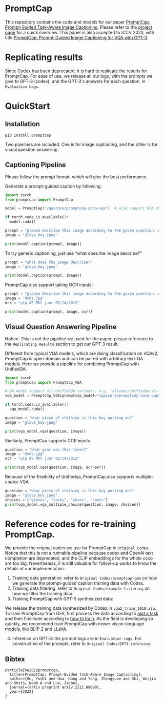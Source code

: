 # PromptCap
This repository contains the code and models for our paper [PromptCap: Prompt-Guided Task-Aware Image Captioning](https://arxiv.org/abs/2211.09699). Please refer to the [project page](https://yushi-hu.github.io/promptcap_demo/) for a quick overview. This paper is also accepted to ICCV 2023, with title [PromptCap: Prompt-Guided Image Captioning for VQA with GPT-3](https://openaccess.thecvf.com/content/ICCV2023/html/Hu_PromptCap_Prompt-Guided_Image_Captioning_for_VQA_with_GPT-3_ICCV_2023_paper.html).

# Replicating results
Since Codex has been deprecated, it is hard to replicate the results for PromptCap. For ease of use, we release all our logs, with the prompts we give to GPT-3 (codex), and the GPT-3's answers for each question, in `Evaluation Logs`.

# QuickStart

## Installation
```
pip install promptcap
```

Two pipelines are included. One is for image captioning, and the other is for visual question answering.

## Captioning Pipeline

Please follow the prompt format, which will give the best performance.

Generate a prompt-guided caption by following:
```python
import torch
from promptcap import PromptCap

model = PromptCap("vqascore/promptcap-coco-vqa")  # also support OFA checkpoints. e.g. "OFA-Sys/ofa-large"

if torch.cuda.is_available():
  model.cuda()

prompt = "please describe this image according to the given question: what piece of clothing is this boy putting on?"
image = "glove_boy.jpeg"

print(model.caption(prompt, image))
```

To try generic captioning, just use "what does the image describe?"

```python
prompt = "what does the image describe?"
image = "glove_boy.jpeg"

print(model.caption(prompt, image))
```



PromptCap also support taking OCR inputs:

```python
prompt = "please describe this image according to the given question: what year was this taken?"
image = "dvds.jpg"
ocr = "yip AE Mht juor 02/14/2012"

print(model.caption(prompt, image, ocr))
```



## Visual Question Answering Pipeline

Notice: This is not the pipeline we used for the paper, please reference to the `Replicating Results` section to get our GPT-3 result.

Different from typical VQA models, which are doing classification on VQAv2, PromptCap is open-domain and can be paired with arbitrary text-QA models.
Here we provide a pipeline for combining PromptCap with UnifiedQA.

```python
import torch
from promptcap import PromptCap_VQA

# QA model support all UnifiedQA variants. e.g. "allenai/unifiedqa-v2-t5-large-1251000"
vqa_model = PromptCap_VQA(promptcap_model="vqascore/promptcap-coco-vqa", qa_model="allenai/unifiedqa-t5-base")

if torch.cuda.is_available():
  vqa_model.cuda()

question = "what piece of clothing is this boy putting on?"
image = "glove_boy.jpeg"

print(vqa_model.vqa(question, image))
```

Similarly, PromptCap supports OCR inputs

```python
question = "what year was this taken?"
image = "dvds.jpg"
ocr = "yip AE Mht juor 02/14/2012"

print(vqa_model.vqa(question, image, ocr=ocr))
```

Because of the flexibility of Unifiedqa, PromptCap also supports multiple-choice VQA

```python
question = "what piece of clothing is this boy putting on?"
image = "glove_boy.jpeg"
choices = ["gloves", "socks", "shoes", "coats"]
print(vqa_model.vqa_multiple_choice(question, image, choices))
```

# Reference codes for re-training PromptCap.
We provide the original codes we use for PromptCap in `Original Codes`.
Notice that this is not a runnable pipeline because codex and OpenAI text completion are deprecated, and the CLIP embeddings for the whole coco are too big.
Nevertheless, it is still valuable for follow-up works to know the details of our implementation.

1. Training data generation: refer to `Original Codes/promptcap-gen` on how we generate the prompt-guided caption training data with Codex.
2. Training data filtering: refer to `Original Codes/example-filtering` on how we filter the training data.
3. Training PromptCap with GPT-3 synthesized data:

We release the training data synthesized by Codex in `vqa2_train_1010.zip`. To train PromptCap from OFA, first process the data according to [add a task](https://github.com/OFA-Sys/OFASys/blob/main/docs/source/howto/add_task.rst) and then fine-tune according to [how to train](https://github.com/OFA-Sys/OFASys/blob/main/docs/source/howto/train.rst). As the field is developing so quickly, we recommend train PromptCap with newer vision-language models, like BLIP-2 and LLaVA.

4. Inference on GPT-3: the prompt logs are in `Evaluation Logs`. For construction of the prompts, refer to `Original Codes/GPT3-inference`.

## Bibtex
```
@article{hu2022promptcap,
  title={PromptCap: Prompt-Guided Task-Aware Image Captioning},
  author={Hu, Yushi and Hua, Hang and Yang, Zhengyuan and Shi, Weijia and Smith, Noah A and Luo, Jiebo},
  journal={arXiv preprint arXiv:2211.09699},
  year={2022}
}
```
